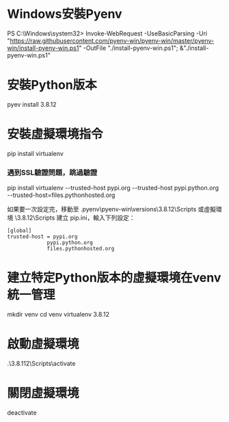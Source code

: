 # Windows安裝Pyenv
PS C:\Windows\system32> Invoke-WebRequest -UseBasicParsing -Uri "https://raw.githubusercontent.com/pyenv-win/pyenv-win/master/pyenv-win/install-pyenv-win.ps1" -OutFile "./install-pyenv-win.ps1"; &"./install-pyenv-win.ps1"

# 安裝Python版本
pyev install 3.8.12

# 安裝虛擬環境指令
pip install virtualenv

### 遇到SSL驗證問題，跳過驗證
pip install virtualenv --trusted-host pypi.org --trusted-host pypi.python.org --trusted-host=files.pythonhosted.org

如果要一次設定完，移動至 \.pyenv\pyenv-win\versions\3.8.12\Scripts 或虛擬環境 \3.8.12\Scripts
建立 pip.ini，輸入下列設定：
```
[global]
trusted-host = pypi.org
             pypi.python.org
             files.pythonhosted.org
```

# 建立特定Python版本的虛擬環境在venv統一管理
mkdir venv
cd venv
virtualenv 3.8.12

# 啟動虛擬環境
.\3.8.112\Scripts\activate

# 關閉虛擬環境
deactivate
